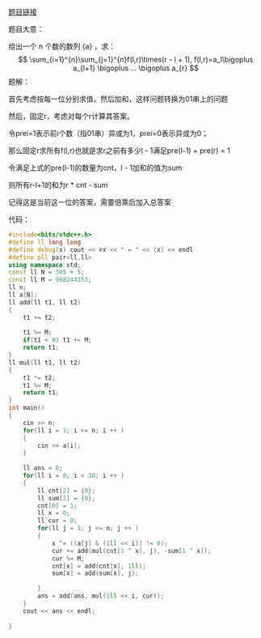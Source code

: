 [题目链接](https://codeforces.com/contest/1879/problem/D)

题目大意：

给出一个 n 个数的数列 {a} ，求：
$$
\sum_{i=1}^{n}\sum_{j=1}^{n}f(l,r)\times(r - l + 1), f(l,r)=a_l\bigoplus a_{l+1} \bigoplus ... \bigoplus a_{r}
$$
题解：

首先考虑按每一位分别求值，然后加和，这样问题转换为01串上的问题

然后，固定r，考虑对每个r计算其答案。

令prei=1表示前i个数（指01串）异或为1，prei=0表示异或为0；

那么固定r求所有f(l,r)也就是求r之前有多少l - 1满足pre(l-1) + pre(r) = 1

令满足上式的pre(l-1)的数量为cnt，l - 1加和的值为sum

则所有r-l+1的和为r * cnt - sum

记得这是当前这一位的答案，需要倍乘后加入总答案

代码：

```c++
#include<bits/stdc++.h>
#define ll long long
#define debug(x) cout << #x << " = " << (x) << endl
#define pll pair<ll,ll>
using namespace std;
const ll N = 3e5 + 5;
const ll M = 998244353;
ll n;
ll a[N];
ll add(ll t1, ll t2)
{
	t1 += t2;
	
	t1 %= M;
	if(t1 < 0) t1 += M;
	return t1;
}
ll mul(ll t1, ll t2)
{
	t1 *= t2;
	t1 %= M;
	return t1;
}
int main()
{
	cin >> n;
	for(ll i = 1; i <= n; i ++ )
	{
		cin >> a[i];
	}
	
	ll ans = 0;
	for(ll i = 0; i < 30; i ++ )
	{
		ll cnt[2] = {0};
		ll sum[2] = {0};
		cnt[0] = 1;
		ll x = 0;
		ll cur = 0;
		for(ll j = 1; j <= n; j ++ )
		{
			x ^= ((a[j] & (1ll << i)) != 0);
			cur += add(mul(cnt[1 ^ x], j), -sum[1 ^ x]);
			cur %= M;
			cnt[x] = add(cnt[x], 1ll);
			sum[x] = add(sum[x], j);
			
		}
		ans = add(ans, mul(1ll << i, cur));
	}
	cout << ans << endl;
	
}
```

